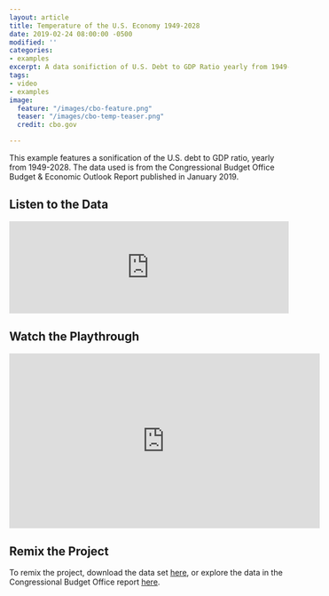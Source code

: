 ```yaml
---
layout: article
title: Temperature of the U.S. Economy 1949-2028
date: 2019-02-24 08:00:00 -0500
modified: ''
categories:
- examples
excerpt: A data sonifiction of U.S. Debt to GDP Ratio yearly from 1949-2028.
tags:
- video
- examples
image:
  feature: "/images/cbo-feature.png"
  teaser: "/images/cbo-temp-teaser.png"
  credit: cbo.gov

---
```

This example features a sonification of the U.S. debt to GDP ratio, yearly from 1949-2028. The data used is from the Congressional Budget Office Budget & Economic Outlook Report published in January 2019.

## Listen to the Data

<iframe width="100%" height="166" scrolling="no" frameborder="no" allow="autoplay" src="https://w.soundcloud.com/player/?url=https%3A//api.soundcloud.com/tracks/581757858%3Fsecret_token%3Ds-E2CJ1&color=%23f57c00&auto_play=false&hide_related=false&show_comments=true&show_user=true&show_reposts=false&show_teaser=true"></iframe>

## Watch the Playthrough

<iframe width="560" height="315" src="https://www.youtube.com/embed/nKrEnzibu7w" frameborder="0" allow="accelerometer; autoplay; encrypted-media; gyroscope; picture-in-picture" allowfullscreen></iframe>

## Remix the Project

To remix the project, download the data set [here](https://drive.google.com/file/d/1ZATpGRlbQZewcdRmAjFl-ibJYKWydYhJ/view "U.S. Debt to GDP Ratio"), or explore the data in the Congressional Budget Office report [here](https://www.cbo.gov/publication/54918 "Congressional Budget Office Budget and Economic Outlook Report Jan 2019").